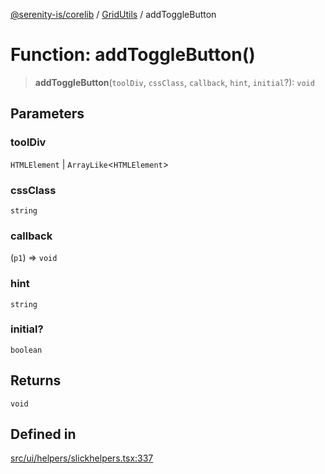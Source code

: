 [@serenity-is/corelib](../../../README.md) / [GridUtils](../README.md) / addToggleButton

# Function: addToggleButton()

> **addToggleButton**(`toolDiv`, `cssClass`, `callback`, `hint`, `initial`?): `void`

## Parameters

### toolDiv

`HTMLElement` | `ArrayLike`\<`HTMLElement`\>

### cssClass

`string`

### callback

(`p1`) => `void`

### hint

`string`

### initial?

`boolean`

## Returns

`void`

## Defined in

[src/ui/helpers/slickhelpers.tsx:337](https://github.com/serenity-is/serenity/blob/master/packages/corelib/src/ui/helpers/slickhelpers.tsx#L337)
